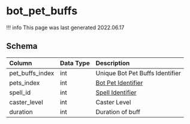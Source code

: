# bot_pet_buffs

!!! info
	This page was last generated 2022.06.17

## Schema

| Column | Data Type | Description |
| :--- | :--- | :--- |
| pet_buffs_index | int | Unique Bot Pet Buffs Identifier |
| pets_index | int | [Bot Pet Identifier](bot_pets.md) |
| spell_id | int | [Spell Identifier](../../../schema/categories/spells/spells_new.md) |
| caster_level | int | Caster Level |
| duration | int | Duration of buff |

